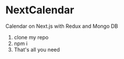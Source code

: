 # NextCalendar
Calendar on Next.js  with Redux and Mongo DB

1. clone my repo
2. npm i
3. That's all you need
